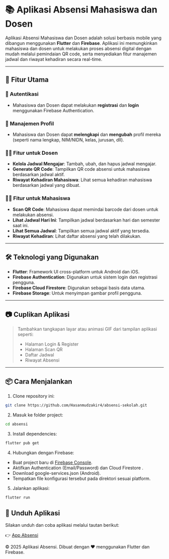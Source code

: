 # 📚 Aplikasi Absensi Mahasiswa dan Dosen

Aplikasi Absensi Mahasiswa dan Dosen adalah solusi berbasis mobile yang dibangun menggunakan **Flutter** dan **Firebase**. Aplikasi ini memungkinkan mahasiswa dan dosen untuk melakukan proses absensi digital dengan mudah melalui pemindaian QR code, serta menyediakan fitur manajemen jadwal dan riwayat kehadiran secara real-time.

---

## 🚀 Fitur Utama

### 🔐 Autentikasi

- Mahasiswa dan Dosen dapat melakukan **registrasi** dan **login** menggunakan Firebase Authentication.

### 👤 Manajemen Profil

- Mahasiswa dan Dosen dapat **melengkapi** dan **mengubah** profil mereka (seperti nama lengkap, NIM/NIDN, kelas, jurusan, dll).

### 👨‍🏫 Fitur untuk Dosen

- **Kelola Jadwal Mengajar**: Tambah, ubah, dan hapus jadwal mengajar.
- **Generate QR Code**: Tampilkan QR code absensi untuk mahasiswa berdasarkan jadwal aktif.
- **Riwayat Kehadiran Mahasiswa**: Lihat semua kehadiran mahasiswa berdasarkan jadwal yang dibuat.

### 🧑‍🎓 Fitur untuk Mahasiswa

- **Scan QR Code**: Mahasiswa dapat memindai barcode dari dosen untuk melakukan absensi.
- **Lihat Jadwal Hari Ini**: Tampilkan jadwal berdasarkan hari dan semester saat ini.
- **Lihat Semua Jadwal**: Tampilkan semua jadwal aktif yang tersedia.
- **Riwayat Kehadiran**: Lihat daftar absensi yang telah dilakukan.

---

## 🛠 Teknologi yang Digunakan

- **Flutter**: Framework UI cross-platform untuk Android dan iOS.
- **Firebase Authentication**: Digunakan untuk sistem login dan registrasi pengguna.
- **Firebase Cloud Firestore**: Digunakan sebagai basis data utama.
- **Firebase Storage**: Untuk menyimpan gambar profil pengguna.

---

## 📷 Cuplikan Aplikasi

> Tambahkan tangkapan layar atau animasi GIF dari tampilan aplikasi seperti:
>
> - Halaman Login & Register
> - Halaman Scan QR
> - Daftar Jadwal
> - Riwayat Absensi

---

## 📦 Cara Menjalankan

1. Clone repository ini:

```bash
git clone https://github.com/Hasanmudzakir4/absensi-sekolah.git
```

2. Masuk ke folder project:

```bash
cd absensi
```

3. Install dependencies:

```bash
flutter pub get
```

4. Hubungkan dengan Firebase:

- Buat project baru di [Firebase Console](https://console.firebase.google.com/).
- Aktifkan Authentication (Email/Password) dan Cloud Firestore .
- Download google-services.json (Android).
- Tempatkan file konfigurasi tersebut pada direktori sesuai platform.

5. Jalankan aplikasi:

```bash
flutter run
```

## 📲 Unduh Aplikasi

Silakan unduh dan coba aplikasi melalui tautan berikut:

👉 [App Absensi](https://appdistribution.firebase.dev/i/1223f8745732d035)

© 2025 Aplikasi Absensi. Dibuat dengan ❤️ menggunakan Flutter dan Firebase.
